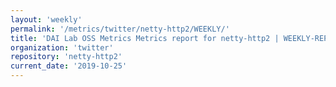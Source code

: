 ```yaml
---
layout: 'weekly'
permalink: '/metrics/twitter/netty-http2/WEEKLY/'
title: 'DAI Lab OSS Metrics Metrics report for netty-http2 | WEEKLY-REPORT-2019-10-25'
organization: 'twitter'
repository: 'netty-http2'
current_date: '2019-10-25'
---
```

